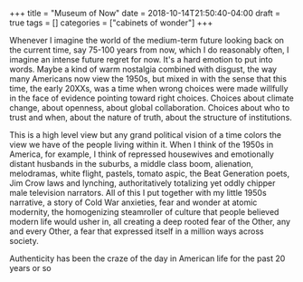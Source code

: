+++
title = "Museum of Now"
date = 2018-10-14T21:50:40-04:00
draft = true
tags = []
categories = ["cabinets of wonder"]
+++

Whenever I imagine the world of the medium-term future looking back on the current time, say 75-100 years from now, which I do reasonably often, I imagine an intense future regret for now. It's a hard emotion to put into words. Maybe a kind of warm nostalgia combined with disgust, the way many Americans now view the 1950s, but mixed in with the sense that this time, the early 20XXs, was a time when wrong choices were made willfully in the face of evidence pointing toward right choices. Choices about climate change, about openness, about global collaboration. Choices about who to trust and when, about the nature of truth, about the structure of institutions.

This is a high level view but any grand political vision of a time colors the view we have of the people living within it. When I think of the 1950s in America, for example, I think of repressed housewives and emotionally distant husbands in the suburbs, a middle class boom, alienation, melodramas, white flight, pastels, tomato aspic, the Beat Generation poets, Jim Crow laws and lynching, authoritatively totalizing yet oddly chipper male television narrators. All of this I put together with my little 1950s narrative, a story of Cold War anxieties, fear and wonder at atomic modernity, the homogenizing steamroller of culture that people believed modern life would usher in, all creating a deep rooted fear of the Other, any and every Other, a fear that expressed itself in a million ways across society.

Authenticity has been the craze of the day in American life for the past 20 years or so
